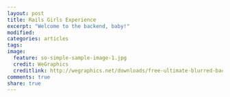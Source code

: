 ```yaml
---
layout: post
title: Rails Girls Experience
excerpt: "Welcome to the backend, baby!"
modified:
categories: articles
tags:
image:
  feature: so-simple-sample-image-1.jpg
  credit: WeGraphics
  creditlink: http://wegraphics.net/downloads/free-ultimate-blurred-background-pack/
comments: true
share: true
---
```


<!-- This past weekend I went to [**RailsGirls in DC**](http://railsgirls.com/dc) organized by [**Jam**](https://twitter.com/pplcallmejam). There were so many wonderful coaches there and because the ratio of coaches to RailsGirls was so good, I actually got my own personal coach [**Pete**](https://twitter.com/sumirolabs). He was amazingly helpful in getting me to understand the difference between HTML and Ruby - especially the whole idea of classes! Boy was that confusing. When we initially talked about classes, and probably for the first hour or so, I thought I was understanding what he was talking about... Turns out HTML classes are NOT the same as Ruby classes. Boy howdy was that a revelation. No wonder nothing was making sense. So. Mo' mo' mo' please! How do the back and front ends interact with each other? Must. Learn. More. -->